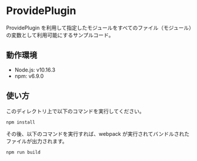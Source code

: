 # ProvidePlugin

ProvidePlugin を利用して指定したモジュールをすべてのファイル（モジュール）の変数として利用可能にするサンプルコード。

## 動作環境

- Node.js: v10.16.3
- npm: v6.9.0

## 使い方

このディレクトリ上で以下のコマンドを実行してください。

```
npm install
```

その後、以下のコマンドを実行すれば、webpack が実行されてバンドルされたファイルが出力されます。

```
npm run build
```
